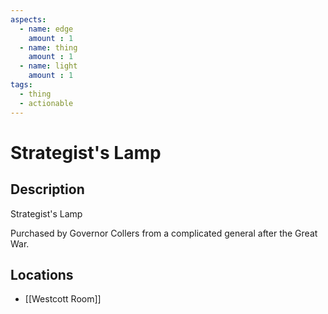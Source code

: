 ```yaml
---
aspects: 
  - name: edge
    amount : 1
  - name: thing
    amount : 1
  - name: light
    amount : 1
tags:
  - thing
  - actionable
---
```


# Strategist's Lamp

## Description
Strategist's Lamp

Purchased by Governor Collers from a complicated general after the Great War.
## Locations
- [[Westcott Room]]